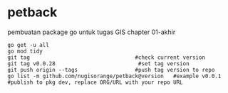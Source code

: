 # petback
pembuatan package go untuk tugas GIS chapter 01-akhir

```
go get -u all
go mod tidy
git tag                                 #check current version
git tag v0.0.28                          #set tag version
git push origin --tags                  #push tag version to repo
go list -m github.com/nugisorange/petback@version   #example v0.0.1 #publish to pkg dev, replace ORG/URL with your repo URL
```
